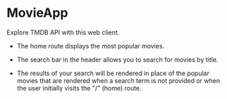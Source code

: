 # MovieApp

Explore TMDB API with this web client.

- The home route displays the most popular movies.

- The search bar in the header allows you to search for movies by title. 

- The results of your search will be rendered in place of the popular movies that 
  are rendered when a search term is not provided or when the user initially visits the "/" (home) route.
